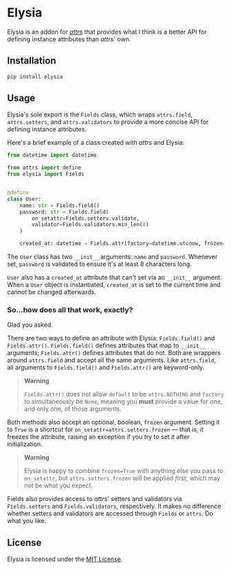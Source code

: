 # Elysia

Elysia is an addon for [_attrs_](https://attrs.org) that provides what I think is a better API for defining instance
attributes than _attrs_' own.

## Installation

```bash
pip install elysia
```

## Usage

Elysia's sole export is the `Fields` class, which wraps `attrs.field`, `attrs.setters`, and `attrs.validators` to
provide a more concise API for defining instance attributes.

Here's a brief example of a class created with _attrs_ and Elysia:

```python
from datetime import datetime

from attrs import define
from elysia import Fields


@define
class User:
    name: str = Fields.field()
    password: str = Fields.field(
        on_setattr=Fields.setters.validate,
        validator=Fields.validators.min_len(8)
    )

    created_at: datetime = Fields.attr(factory=datetime.utcnow, frozen=True)
```

The `User` class has two `__init__` arguments: `name` and `password`. Whenever set, `password` is validated to
ensure it's at least 8 characters long.

`User` also has a `created_at` attribute that can't set via an `__init__` argument. When a `User` object is
instantiated, `created_at` is set to the current time and cannot be changed afterwards.

### So...how does all that work, exactly?

Glad you asked.

There are two ways to define an attribute with Elysia: `Fields.field()` and `Fields.attr()`. `Fields.field()` defines
attributes that map to `__init__` arguments; `Fields.attr()` defines attributes that do not. Both are wrappers around
`attrs.field` and accept all the same arguments. Like `attrs.field`, all arguments to `Fields.field()`
and `Fields.attr()` are keyword-only.

> **Warning**
>
> `Fields.attr()` does not allow `default` to be `attrs.NOTHING` and `factory` to simultaneously be `None`, meaning
> you **must** provide a value for one, and only one, of those arguments.

Both methods also accept an optional, boolean, `frozen` argument. Setting it to `True` is a shortcut
for `on_setattr=attrs.setters.frozen` — that is, it freezes the attribute, raising an exception if you try to set it
after initialization.

> **Warning**
>
> Elysia is happy to combine `frozen=True` with anything else you pass to `on_setattr`, but `attrs.setters.frozen`
> will be applied _first_, which may not be what you expect.

Fields also provides access to _attrs_' setters and validators via `Fields.setters` and `Fields.validators`,
respectively. It makes no difference whether setters and validators are accessed through `Fields` or `attrs`. Do what
you like.

## License

Elysia is licensed under the [MIT License](https://github.com/celsiusnarhwal/elysia/blob/main/LICENSE.md).
